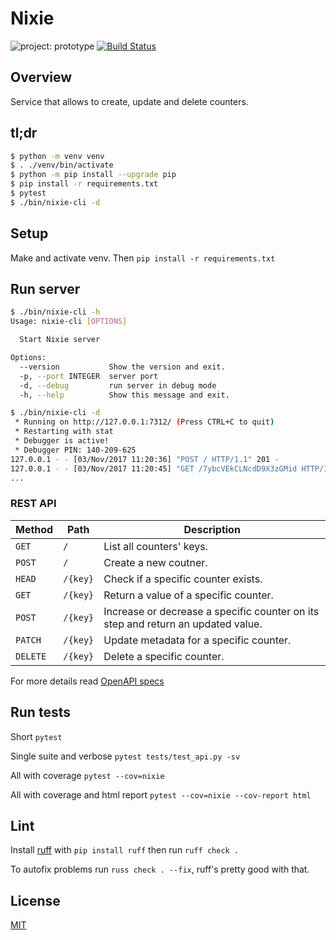 # Nixie

![project: prototype](https://img.shields.io/badge/project-prototype%3A0.3.0-orange)
[![Build Status](https://github.com/eiri/nixie-prototype/workflows/build/badge.svg)](https://github.com/eiri/nixie-prototype/actions)

## Overview

Service that allows to create, update and delete counters.

## tl;dr

```bash
$ python -m venv venv
$ . ./venv/bin/activate
$ python -m pip install --upgrade pip
$ pip install -r requirements.txt
$ pytest
$ ./bin/nixie-cli -d
```

## Setup
Make and activate venv. Then `pip install -r requirements.txt`

## Run server
```bash
$ ./bin/nixie-cli -h
Usage: nixie-cli [OPTIONS]

  Start Nixie server

Options:
  --version           Show the version and exit.
  -p, --port INTEGER  server port
  -d, --debug         run server in debug mode
  -h, --help          Show this message and exit.

$ ./bin/nixie-cli -d
 * Running on http://127.0.0.1:7312/ (Press CTRL+C to quit)
 * Restarting with stat
 * Debugger is active!
 * Debugger PIN: 140-209-625
127.0.0.1 - - [03/Nov/2017 11:20:36] "POST / HTTP/1.1" 201 -
127.0.0.1 - - [03/Nov/2017 11:20:45] "GET /7ybcVEkCLNcdD9X3zGMid HTTP/1.1" 200 -
...
```

### REST API

| Method   | Path     | Description
| -------- | -------- | -----------------------
| `GET`    | `/`      | List all counters' keys.
| `POST`   | `/`      | Create a new coutner.
| `HEAD`   | `/{key}` | Check if a specific counter exists.
| `GET`    | `/{key}` | Return a value of a specific counter.
| `POST`   | `/{key}` | Increase or decrease a specific counter on its step and return an updated value.
| `PATCH`  | `/{key}` | Update metadata for a specific counter.
| `DELETE` | `/{key}` | Delete a specific counter.

For more details read [OpenAPI specs](https://github.com/eiri/nixie-prototype/blob/master/openapi.yaml "OpenAPI specs")

## Run tests

Short `pytest`

Single suite and verbose `pytest tests/test_api.py -sv`

All with coverage `pytest --cov=nixie`

All with coverage and html report `pytest --cov=nixie --cov-report html`

## Lint

Install [ruff](https://beta.ruff.rs/docs/) with `pip install ruff` then run `ruff check .`

To autofix problems run `russ check . --fix`, ruff's pretty good with that.

## License

[MIT](https://github.com/eiri/nixie-prototype/blob/master/LICENSE "MIT License")
